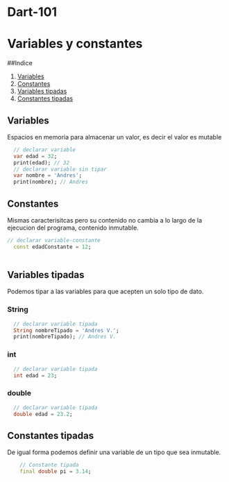 # Dart-101


# Variables y constantes

##Indice
1. [Variables](#variables)
2. [Constantes](#constantes)
4. [Variables tipadas](#variables-tipadas)
4. [Constantes tipadas](#constantes-tipadas)


## Variables
Espacios en memoria para almacenar un valor, es decir el valor es mutable

````dart
  // declarar variable
  var edad = 32;
  print(edad); // 32
  // declarar variable sin tipar
  var nombre = 'Andres';
  print(nombre); // Andres
````

## Constantes
Mismas caracterisitcas pero su contenido no cambia a lo largo
de la ejecucion del programa, contenido inmutable.

```dart
// declarar variable-constante
  const edadConstante = 12;
  
```

## Variables tipadas
Podemos tipar a las variables para que acepten un solo tipo de dato.

### String
```dart
  // declarar variable tipada
  String nombreTipado = 'Andres V.';
  print(nombreTipado); // Andres V.
```

### int
```dart
  // declarar variable tipada
  int edad = 23;
```

### double
```dart
  // declarar variable tipada
  double edad = 23.2;
```

## Constantes tipadas
De igual forma podemos definir una variable de un tipo que sea inmutable.
```dart
    // Constante tipada
    final double pi = 3.14;
```